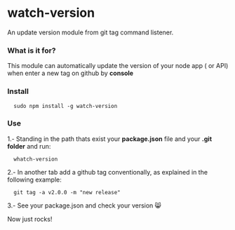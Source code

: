 # watch-version
An update version module from git tag command listener.

### What is it for?
This module can automatically update the version of your node app ( or API) when enter a new tag on github by **console**


### Install
```
  sudo npm install -g watch-version
```

### Use
1.- Standing in the path thats exist your **package.json** file and your **.git folder** and run:

```
  whatch-version
```

2.- In another tab add a github tag conventionally, as explained in the following example:

```
  git tag -a v2.0.0 -m "new release"
```

3.- See your package.json and check your version :smile_cat:

Now just rocks!
